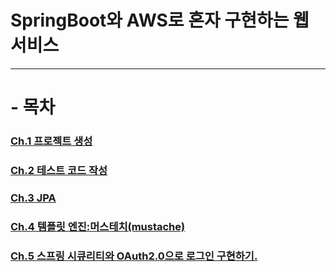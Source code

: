 SpringBoot와 AWS로 혼자 구현하는 웹 서비스
==============
******
# - 목차
### [Ch.1 프로젝트 생성](./내용%20정리/ch1.프로젝트%20생성/1.프로젝트%20생성.md)   
### [Ch.2 테스트 코드 작성](./내용%20정리/ch2.테스트%20코드%20작성)
### [Ch.3 JPA](./내용%20정리/ch3.JPA)
### [Ch.4 템플릿 엔진:머스테치(mustache)](./내용%20정리/ch4.템플릿%20엔진:머스테치(mustache))
### [Ch.5 스프링 시큐리티와 OAuth2.0으로 로그인 구현하기.](./내용%20정리/ch5.스프링%20시큐리티와%20OAuth2.0으로%20로그인%20구현하기)


